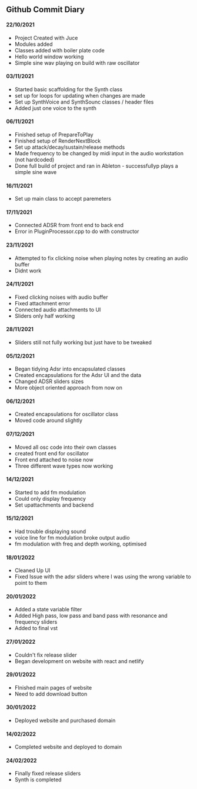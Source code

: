 ## Github Commit Diary
#### 22/10/2021
* Project Created with Juce
* Modules added
* Classes added with boiler plate code
* Hello world window working
* Simple sine wav playing on build with raw oscillator

#### 03/11/2021
* Started basic scaffolding for the Synth class
* set up for loops for updating when changes are made
* Set up SynthVoice and SynthSounc classes / header files
* Added just one voice to the synth

#### 06/11/2021
* Finished setup of PrepareToPlay
* Finished setup of RenderNextBlock
* Set up attack/decay/sustain/release methods
* Made frequency to be changed by midi input in the audio workstation (not hardcoded)
* Done full build of project and ran in Ableton - successfullyp plays a simple sine wave

#### 16/11/2021
* Set up main class to accept paremeters

#### 17/11/2021
* Connected ADSR from front end to back end
* Error in PluginProcessor.cpp to do with constructor

#### 23/11/2021 
* Attempted to fix clicking noise when playing notes by creating an audio buffer
* Didnt work

#### 24/11/2021
* Fixed clicking noises with audio buffer
* Fixed attachment error
* Connected audio attachments to UI
* Sliders only half working

#### 28/11/2021
* Sliders still not fully working but just have to be tweaked

#### 05/12/2021
* Began tidying Adsr into encapsulated classes
* Created encapsulations for the Adsr UI and the data
* Changed ADSR sliders sizes
* More object oriented approach from now on

#### 06/12/2021
* Created encapsulations for oscillator class
* Moved code around slightly

#### 07/12/2021
* Moved all osc code into their own classes
* created front end for oscillator
* Front end attached to noise now
* Three different wave types now working

#### 14/12/2021
* Started to add fm modulation
* Could only display frequency
* Set upattachments and backend

#### 15/12/2021
* Had trouble displaying sound
* voice line for fm modulation broke output audio
* fm modulation with freq and depth working, optimised

#### 18/01/2022
* Cleaned Up UI
* Fixed Issue with the adsr sliders where I was using the wrong variable to point to them

#### 20/01/2022
* Added a state variable filter
* Added High pass, low pass and band pass with resonance and frequency sliders
* Added to final vst

#### 27/01/2022
* Couldn't fix release slider
* Began development on website with react and netlify

#### 29/01/2022
* FInished main pages of website
* Need to add download button 

#### 30/01/2022
* Deployed website and purchased domain

#### 14/02/2022
* Completed website and deployed to domain

#### 24/02/2022
* Finally fixed release sliders
* Synth is completed